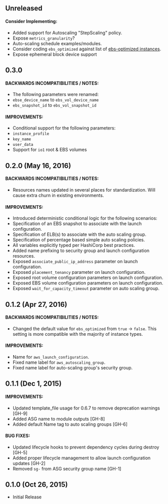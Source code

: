 ## Unreleased

#### Consider Implementing:
* Added support for Autoscaling "StepScaling" policy.
* Expose `metrics_granularity`?
* Auto-scaling schedule examples/modules.
* Consider coding `ebs_optimized` against list of [ebs-optimized instances](http://docs.aws.amazon.com/AWSEC2/latest/UserGuide/EBSOptimized.html).
* Expose ephemeral block device support

## 0.3.0

#### BACKWARDS INCOMPATIBILITIES / NOTES:
* The following parameters were renamed:
 * `ebse_device_name` to `ebs_vol_device_name`
 * `ebs_snapshot_id` to `ebs_vol_snapshot_id`

#### IMPROVEMENTS:
* Conditional support for the following parameters:
 * `instance_profile`
 * `key_name`
 * `user_data`
* Support for `io1` root & EBS volumes

## 0.2.0 (May 16, 2016)

#### BACKWARDS INCOMPATIBILITIES / NOTES:
* Resources names updated in several places for standardization. Will cause extra churn in existing environments.

#### IMPROVEMENTS:
* Introduced deterministic conditional logic for the following scenarios:
 * Specification of an EBS snapshot to associate with the launch configuration.
 * Specification of ELB(s) to associate with the auto scaling group.
 * Specification of percentage based simple auto scaling policies.
* All variables explicitly typed per HashiCorp best practices.
* Added name prefixing to security group and launch configuration resources.
* Exposed `associate_public_ip_address` parameter on launch configuration.
* Exposed `placement_tenancy` parameter on launch configuration.
* Exposed root volume configuration parameters on launch configuration.
* Exposed EBS volume configuration parameters on launch configuration.
* Exposed `wait_for_capacity_timeout` parameter on auto scaling group.

## 0.1.2 (Apr 27, 2016)

#### BACKWARDS INCOMPATIBILITIES / NOTES:
* Changed the default value for `ebs_optimized` from `true` -> `false`. This setting is more compatible with the majority of instance types.

#### IMPROVEMENTS:
* Name for `aws_launch_configuration`.
* Fixed name label for `aws_autoscaling_group`.
* Fixed name label for auto-scaling group's security group.

## 0.1.1 (Dec 1, 2015)

#### IMPROVEMENTS:
* Updated template_file usage for 0.6.7 to remove deprecation warnings [GH-9]
* Added ASG name to module outputs [GH-8]
* Added default Name tag to auto scaling groups [GH-6]

#### BUG FIXES:
* Updated lifecycle hooks to prevent dependency cycles during destroy [GH-5]
* Added proper lifecycle management to allow launch configuration updates [GH-2]
* Removed `sg-` from ASG security group name [GH-1]

## 0.1.0 (Oct 26, 2015)

* Initial Release
